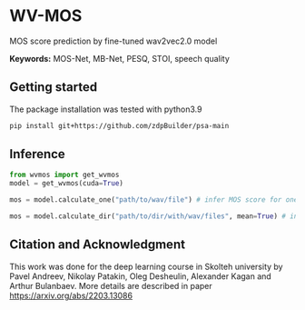 # WV-MOS
MOS score prediction by fine-tuned wav2vec2.0 model

**Keywords:** MOS-Net, MB-Net, PESQ, STOI, speech quality

## Getting started
The package installation was tested with python3.9

```bash
pip install git+https://github.com/zdpBuilder/psa-main
```
## Inference

```python
from wvmos import get_wvmos
model = get_wvmos(cuda=True)

mos = model.calculate_one("path/to/wav/file") # infer MOS score for one audio 

mos = model.calculate_dir("path/to/dir/with/wav/files", mean=True) # infer average MOS score across .wav files in directory
```

## Citation and Acknowledgment
This work was done for the deep learning course in Skolteh university by Pavel Andreev, Nikolay Patakin, Oleg Desheulin, Alexander Kagan and Arthur Bulanbaev.
More details are described in paper https://arxiv.org/abs/2203.13086

